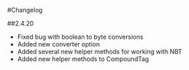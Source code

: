 #Changelog

##2.4.20
* Fixed bug with boolean to byte conversions
* Added new converter option
* Added several new helper methods for working with NBT
* Added new helper methods to CompoundTag